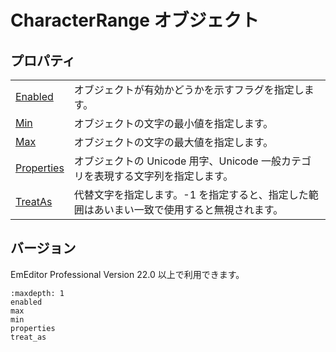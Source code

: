 # CharacterRange オブジェクト

## プロパティ

|     |     |
| --- | --- |
| [Enabled](enabled) | オブジェクトが有効かどうかを示すフラグを指定します。 |
| [Min](min) | オブジェクトの文字の最小値を指定します。 |
| [Max](max) | オブジェクトの文字の最大値を指定します。 |
| [Properties](properties) | オブジェクトの Unicode 用字、Unicode 一般カテゴリを表現する文字列を指定します。 |
| [TreatAs](treat_as) | 代替文字を指定します。-1 を指定すると、指定した範囲はあいまい一致で使用すると無視されます。 |

## バージョン

EmEditor Professional Version 22.0 以上で利用できます。


```{toctree}
:maxdepth: 1
enabled
max
min
properties
treat_as
```
